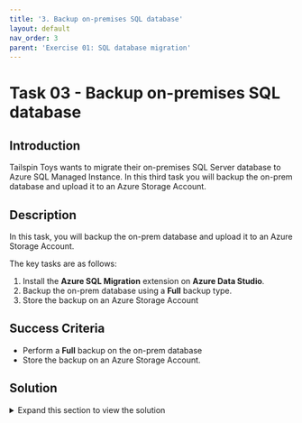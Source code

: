 ```yaml
---
title: '3. Backup on-premises SQL database'
layout: default
nav_order: 3
parent: 'Exercise 01: SQL database migration'
---
```


# Task 03 - Backup on-premises SQL database

## Introduction

Tailspin Toys wants to migrate their on-premises SQL Server database to Azure SQL Managed Instance. In this third task you will backup the on-prem database and upload it to an Azure Storage Account.

## Description

In this task, you will backup the on-prem database and upload it to an Azure Storage Account.

The key tasks are as follows:
1. Install the **Azure SQL Migration** extension on **Azure Data Studio**.
2. Backup the on-prem database using a **Full** backup type.
3. Store the backup on an Azure Storage Account

## Success Criteria

* Perform a **Full** backup on the on-prem database
* Store the backup on an Azure Storage Account.

## Solution

<details markdown="block">
<summary>Expand this section to view the solution</summary>

1. In the **tailspin-onprem-sql-vm** virtual machine, open the **Start menu**, then type **Azure Data Studio** to search the application, then select it to run **Azure Data Studio**.

    ![The Search results in the Start menu show a search for Azure Data Studio.](../../Hands-on%20lab/images/win-start-menu-search-azure-data-studio.png "Azure Data Studio in Start menu search")

2. On the left, select the **Extensions** tab, then select the **Azure SQL Migration** extension and install it.

    ![Azure Data Studio is shown displaying the Extensions pane with the Azure SQL Migration extension selected and the Install button is highlighted.](../../Hands-on%20lab/images/azure-data-studio-extensions-azure-sql-migration.png "Azure SQL Migration extension highlighted")

3. Next, you need to enable Preview Features within Azure Data Studio. Select the **Manage** icon (shown as the Gear in the lower left corner of Azure Data Studio) and select **Settings**.

    ![The Manage menu is shown with the Settings option highlighted.](../../Hands-on%20lab/images/azure-data-studio-manage-menu-settings.png "The manage menu open with Settings highlighted")

4. On the **Settings** pane, type **Enable Preview Features** in the search box at the top, then check the **Enable unreleased preview features** box for the **Workbench: Enable Preview Features** option that shows in the search results. This will autosave.

    ![The Settings pane is shown with search results for Enable Preview Features showing the Enable unreleased preview features option selected.](../../Hands-on%20lab/images/azure-data-studio-preview-features-enabled.png "Azure Data Studio settings pane with Preview Features enabled")

5. Next, let's connect to the on-premises SQL Server. Select the **Connections** tab on the left side of Azure Data Studio, then select **New Connection**.

    ![The Connections pane is shown with the New Connection button highlighted.](../../Hands-on%20lab/images/azure-data-studio-connections-tab-new-connection-button.png "Azure Data Studio connections tab with New Connection button shown")

6. On the **Connection** pane, enter the following values to connect to the on-premises SQL database, then select **Connect**:

    - **Connection type**: Microsoft SQL Server
    - **Server**: `localhost`
    - **Authentication type**: Windows Authentication
    - **Database**: `WideWorldImporters`
    - **Trust server certificate**: `True`

    ![The Connection Details pane is shown with values entered and fields highlighted.](../../Hands-on%20lab/images/azure-data-studio-connection-pane-values-entered.png "Azure Data Studio with Connection pane shown having all values entered")

    {: .note }
    > If you encounter a `Connection error`, always select **Enable Trust server certificate**.
    >
    > ![The Connection error popup is shown.](../../Hands-on%20lab/images/azure-data-studio-connection-pane-trust-server-certificate.png "Azure Data Studio with Connection error popup shown")

7. In the list of servers, right-click the **localhost, WideWorldImporters** server, then select **Manage**.

    ![The right-click menu for the 'localhost, WideWorldImporters' server is shown with the Manage option highlighted.](../../Hands-on%20lab/images/azure-data-studio-servers-right-click-manage-shown.png "WideWorldImporters server with right-click menu shown and Manage option highlighted")

8. Select **Backup Database (Preview)**.

    ![The Manage page for the database is shown with the Backup button highlighted.](../../Hands-on%20lab/images/azure-data-studio-database-manage-backup-button.png "Manage database with Backup button highlighted")

9. On the **Backup Database** pane, make sure the **Backup type** is set to **Full**, select the **Reliability** option to **Perform checksum before writing to media**, then make a note of the location of the **Backup files**, and select **Backup**.

    ![The Backup database dialog box is shown with the Backup type set to Full and the Reliability set as desired.](../../Hands-on%20lab/images/azure-data-studio-backup-full.png "Backup database pane")

10. Open **Microsoft Edge**, go to the following link and download the **Microsoft Azure Storage Explorer**.

    - <https://go.microsoft.com/fwlink/?linkid=2216182>

11. Select **Open file** to run the **Microsoft Azure Storage Explorer** installer once it's finished downloading and follow the prompts to install the tool.

    ![The Microsoft Azure Storage Explorer Setup Mode is shown.](../../Hands-on%20lab/images/azure-storage-explorer-setup-mode.png "Azure Storage Explorer Setup Mode")

    ![The Microsoft Azure Storage Explorer Setup Wizard is shown.](../../Hands-on%20lab/images/azure-storage-explorer-setup-wizard.png "Azure Storage Explorer Setup Wizard")

12. Launch **Microsoft Azure Storage Explorer**.

13. Select **Sign in with Azure**.

    ![The Azure Storage Explorer window is shown with the Sign in with Azure button highlighted.](../../Hands-on%20lab/images/azure-storage-explorer-with-sign-in-azure-highlighted.png "Azure Storage Explorer Sign in with Azure")

14. Sign in with your **Microsoft Account**.

    {: .highlight }
    > <details markdown="block">
    > <summary>If you encounter an error signing in with your account, please follow the following steps before proceeding the the next step.</summary><br/>
    > 
    > 1. Select **Attach to a resource**.
    >
    >   ![The Azure Storage Explorer window is shown with the Attach to a resource button highlighted.](../../Hands-on%20lab/images/azure-storage-explorer-with-attach-resource-highlighted.png "Azure Storage Explorer Attach to a resource")
    >
    > 2. Select **Storage account or service**.
    >
    >   ![Storage Explorer is displaying the Connect to Azure Storage with Storage account or service kind selected.](../../Hands-on%20lab/images/azure-storage-explorer-attach-resource-select.png "Storage Explorer Connect to Azure Storage showing the service kind selected")
    >
    > 3. Select **Connection string (Key or SAS)** and then select **Next**.
    >
    >   ![Storage Explorer is displaying the Connect to Azure Storage with Connection string method selected.](../../Hands-on%20lab/images/azure-storage-explorer-attach-resource-conmethod.png "Storage Explorer Connect to Azure Storage showing the connection method selected")
    >
    > 4. In the Azure Portal, navigate to the Resource Group for the lab, then navigate to the `tailspinsqlmistor` storage account.
    >
    >   ![Azure Portal displaying the list of resources with the storage account highlighted.](../../Hands-on%20lab/images/azure-storage-explorer-portal-storage-select.png "Azure Portal with storage account highlighted")
    >
    > 5. On the left, select **Shared access signature** under **Security + networking**.
    >
    >   ![Azure Portal Storage account with Shared access signature option highlighted.](../../Hands-on%20lab/images/azure-storage-explorer-portal-storage-sas.png "Azure Portal Storage account with SAS highlighted")
    >
    > 6. Select all the needed options and then select **Generate SAS and connection string**.
    >
    >   ![Azure Portal Storage account showing the generation of a SAS key highlighted.](../../Hands-on%20lab/images/azure-storage-explorer-portal-storage-sas-generate.png "Azure Portal Storage account new SAS")
    >
    > 7. Copy the **Connection string** value.
    >
    >   ![Azure Portal Storage account new SAS key details.](../../Hands-on%20lab/images/azure-storage-explorer-portal-storage-sas-constring.png "Azure Portal Storage account new SAS details")
    >
    > 8. Paste the copied value into the **Connection string:** field and then select **Next**.
    >
    >   ![Storage Explorer is displaying the Connect to Azure Storage with Connection Info details.](../../Hands-on%20lab/images/azure-storage-explorer-attach-resource-coninfo.png "Storage Explorer Connect to Azure Storage showing showing the connection information")
    >
    > 9. Review the details and then select **Connect**.
    >
    >   ![Storage Explorer is displaying the Connect to Azure Storage with entered details.](../../Hands-on%20lab/images/azure-storage-explorer-attach-resource-details.png "Storage Explorer Connect to Azure Storage showing entered details")
    > 
    > </details>

15. In the **Explorer** pane, expand the Azure Subscription, locate the previously created Storage Account (named similar to `tailspinsqlmistor`), then expand **Blob Containers** and select the **sql-backup** container.

    ![Storage Explorer is displaying the Storage Accounts list with the previously created storage account and the nested Blob Containers tree expanded with the sql-backup container selected.](../../Hands-on%20lab/images/azure-storage-explorer-tailspinsqlmistorage-container-expanded.png "Storage Explorer showing the SQL MI backup storage account expanded")

16. In the **sql-backup** container pane, select **Upload**, then select **Upload Files...**.

    ![The Upload button menu is shown with the Upload files option highlighted.](../../Hands-on%20lab/images/azure-storage-explorer-tailspinsqlmistorage-upload-button.png "Storage Explorer with Upload button highlighted and menu for Upload files showing")

17. In the **Upload Files** dialog, in the **Selected files** field, select the **Database Backup File** (`.bak`) for the **WideWorldImporters** database you created earlier, then select **Upload**.

    ![The Upload Files dialog box is shown with the sql database backup file selected within the Selected filed field.](../../Hands-on%20lab/images/azure-storage-explorer-upload-files.png "Storage Explorer Upload File dialog with database backup file selected")

</details>
